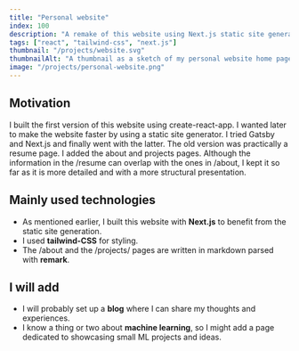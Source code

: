 ```yaml
---
title: "Personal website"
index: 100
description: "A remake of this website using Next.js static site generation"
tags: ["react", "tailwind-css", "next.js"]
thumbnail: "/projects/website.svg"
thumbnailAlt: "A thumbnail as a sketch of my personal website home page"
image: "/projects/personal-website.png"
---
```


## Motivation

I built the first version of this website using create-react-app. I wanted later to make the website faster by using a static site generator. I tried Gatsby and Next.js and finally went with the latter. The old version was practically a resume page. I added the about and projects pages. Although the information in the /resume can overlap with the ones in /about, I kept it so far as it is more detailed and with a more structural presentation.

## Mainly used technologies

- As mentioned earlier, I built this website with **Next.js** to benefit from the static site generation.
- I used **tailwind-CSS** for styling.
- The /about and the /projects/ pages are written in markdown parsed with **remark**.

## I will add

- I will probably set up a **blog** where I can share my thoughts and experiences.
- I know a thing or two about **machine learning**, so I might add a page dedicated to showcasing small ML projects and ideas.
